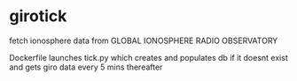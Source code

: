 # girotick
fetch ionosphere data from GLOBAL IONOSPHERE RADIO OBSERVATORY

Dockerfile launches tick.py which creates and populates db if it doesnt exist and gets giro data every 5 mins thereafter
